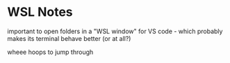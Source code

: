 # WSL Notes

important to open folders in a "WSL window" for VS code - which probably makes its terminal behave better (or at all?)

wheee hoops to jump through